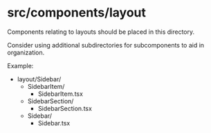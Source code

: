 # src/components/layout

Components relating to layouts should be placed in this directory.

Consider using additional subdirectories for subcomponents to aid in organization.

Example:

- layout/Sidebar/
  - SidebarItem/
    - SidebarItem.tsx
  - SidebarSection/
    - SidebarSection.tsx
  - Sidebar/
    - Sidebar.tsx
